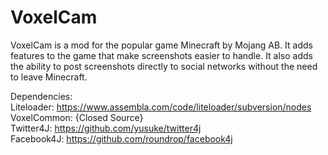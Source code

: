 VoxelCam
========

VoxelCam is a mod for the popular game Minecraft by Mojang AB. It adds features to the game that make screenshots easier to handle. It also adds the ability to post screenshots directly to social networks without the need to leave Minecraft.

Dependencies:  
Liteloader: https://www.assembla.com/code/liteloader/subversion/nodes  
VoxelCommon: {Closed Source}  
Twitter4J: https://github.com/yusuke/twitter4j  
Facebook4J: https://github.com/roundrop/facebook4j  
